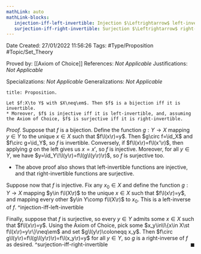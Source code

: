 ```yaml
---
mathLink: auto
mathLink-blocks:
   injection-iff-left-invertible: Injection $\Leftrightarrow$ left-invertible
   surjection-iff-right-invertible: Surjection $\Leftrightarrow$ right-invertible
---
```


<div class="topSpace"></div>

Date Created: 27/01/2022 11:56:26
Tags: #Type/Proposition #Topic/Set_Theory

Proved by: [[Axiom of Choice]]
References: <i>Not Applicable</i>
Justifications: <i>Not Applicable</i>

Specializations: <i>Not Applicable</i>
Generalizations: <i>Not Applicable</i>

``` ad-Proposition
title: Proposition.

Let $f:X\to Y$ with $X\neq\em$. Then $f$ is a bijection iff it is invertible.
* Moreover, $f$ is injective iff it is left-invertible, and, assuming the Axiom of Choice, $f$ is surjective iff it is right-invertible.

```

<i>Proof.</i> Suppose that $f$ is a bijection. Define the function $g:Y\to X$ mapping $y\in Y$ to the unique $x\in X$ such that $f\l(x\r)=y$. Then $g\circ f=\id_X$ and $f\circ g=\id_Y$, so $f$ is invertible. Conversely, if $f\l(x\r)=f\l(x'\r)$, then applying $g$ on the left gives us $x=x'$, so $f$ is injective. Moreover, for all $y\in Y$, we have $y=\id_Y\!\l(y\r)=f\l(g\l(y\r)\r)$, so $f$ is surjective too.
* The above proof also shows that left-invertible functions are injective, and that right-invertible functions are surjective.

Suppose now that $f$ is injective. Fix any $x_0\in X$ and define the function $g:Y\to X$ mapping $y\in f\l(X\r)$ to the unique $x\in X$ such that $f\l(x\r)=y$, and mapping every other $y\in Y\comp f\l(X\r)$ to $x_0$. This is a left-inverse of $f$.
^injection-iff-left-invertible

Finally, suppose that $f$ is surjective, so every $y\in Y$ admits some $x\in X$ such that $f\l(x\r)=y$. Using the Axiom of Choice, pick some $x_y\in\l\{x\in X\st f\l(x\r)=y\r\}\neq\em$ and set $g\l(y\r)\coloneqq x_y$. Then $f\circ g\l(y\r)=f\l(g\l(y\r)\r)=f\l(x_y\r)=y$ for all $y\in Y$, so $g$ is a right-inverse of $f$ as desired.<span style="float:right;">$\blacksquare$</span>
^surjection-iff-right-invertible
